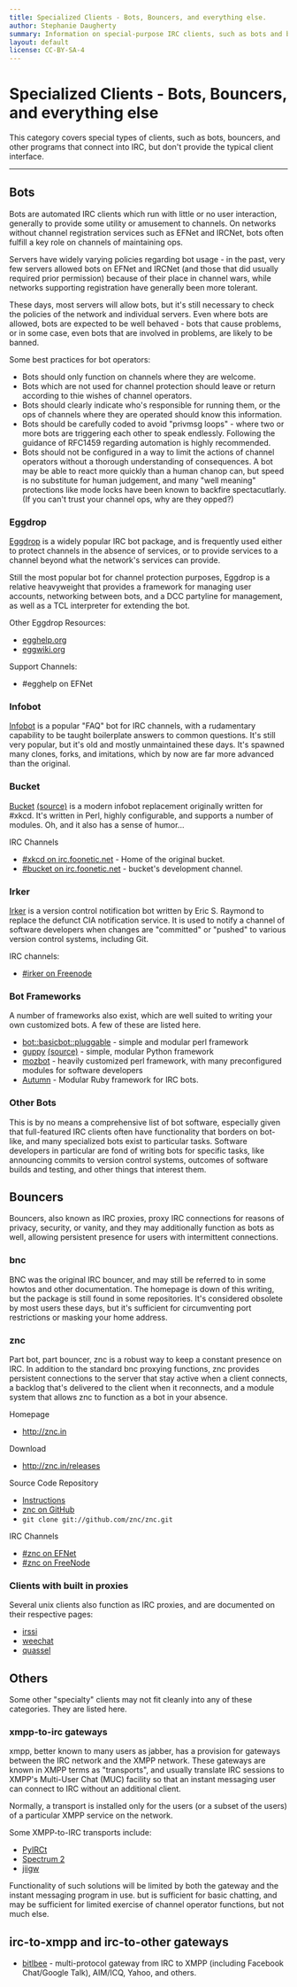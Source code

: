 ```yaml
---
title: Specialized Clients - Bots, Bouncers, and everything else.
author: Stephanie Daugherty
summary: Information on special-purpose IRC clients, such as bots and bouncers.
layout: default
license: CC-BY-SA-4
---
```


# Specialized Clients - Bots, Bouncers, and everything else

This category covers special types of clients, such as bots, bouncers, and other programs that connect into IRC, but don't provide the typical client interface.

* * *

## Bots

Bots are automated IRC clients which run with little or no user interaction, generally to provide some utility or amusement to channels.  On networks without channel registration services such as EFNet and IRCNet, bots often fulfill a key role on channels of maintaining ops.

Servers have widely varying policies regarding bot usage - in the past, very few servers allowed bots on EFNet and IRCNet (and those that did usually required prior permission) because of their place in channel wars, while networks supporting registration have generally been more tolerant.

These days, most servers will allow bots, but it's still necessary to check the policies of the network and individual servers. Even where bots are allowed, bots are expected to be well behaved - bots that cause problems, or in some case, even bots that are involved in problems, are likely to be banned.

Some best practices for bot operators:

* Bots should only function on channels where they are welcome.
* Bots which are not used for channel protection should leave or return according to thie wishes of channel operators.
* Bots should clearly indicate who's responsible for running them, or the ops of channels where they are operated should know this information.
* Bots should be carefully coded to avoid "privmsg loops" - where two or more bots are triggering each other to speak endlessly. Following the guidance of RFC1459 regarding automation is highly recommended.
* Bots should not be configured in a way to limit the actions of channel operators without a thorough understanding of consequences. A bot may be able to react more quickly than a human chanop can, but speed is no substitute for human judgement, and many "well meaning" protections like mode locks have been known to backfire spectacutlarly. (If you can't trust your channel ops, why are they opped?)

### Eggdrop

[Eggdrop](http://www.eggheads.org/) is a widely popular IRC bot package, and is frequently used either to protect channels in the absence of services, or to provide services to a channel beyond what the network's services can provide.

Still the most popular bot for channel protection purposes, Eggdrop is a relative heavyweight that provides a framework for managing user accounts, networking between bots, and a DCC partyline for management, as well as a TCL interpreter for extending the bot.

Other Eggdrop Resources:

* [egghelp.org](http://www.egghelp.org)
* [eggwiki.org](http://eggwiki.org)

Support Channels:

* #egghelp on EFNet


### Infobot
[Infobot](http://www.infobot.org/) is a popular "FAQ" bot for IRC channels, with a rudamentary capability to be taught boilerplate answers to common questions. It's still very popular, but it's old and mostly unmaintained these days. It's spawned many clones, forks, and imitations, which by now are far more advanced than the original.

### Bucket

[Bucket](http://wiki.xkcd.com/irc/bucket) [(source)](https://github.com/zigdon/xkcd-Bucket) is a modern infobot replacement originally written for #xkcd. It's written in Perl, highly configurable, and supports a number of modules. Oh, and it also has a sense of humor...

IRC Channels

* [#xkcd on irc.foonetic.net](irc://irc.foonetic.net/#xkcd) - Home of the original bucket.
* [#bucket on irc.foonetic.net](irc://irc.foonetic.net/#bucket) - bucket's development channel.

### Irker

[Irker](http://www.catb.org/esr/irker) is a version control notification bot written by Eric S. Raymond to replace the defunct CIA notification service.
It is used to notify a channel of software developers when changes are "committed" or "pushed" to various version control systems, including Git.

IRC channels:

* [#irker on Freenode](irc://chat.freenode.net/#irker)

### Bot Frameworks

A number of frameworks also exist, which are well suited to writing your own customized bots. A few of these are listed here.

* [bot::basicbot::pluggable](https://metacpan.org/release/Bot-BasicBot-Pluggable) - simple and modular perl framework
* [guppy](http://guppy.uk.to/) [(source)](http://repo.or.cz/w/guppy.git) - simple, modular Python framework
* [mozbot](http://www-archive.mozilla.org/projects/mozbot/) - heavily customized perl framework, with many preconfigured modules for software developers
* [Autumn](https://github.com/RISCfuture/autumn) - Modular Ruby framework for IRC bots.


### Other Bots
This is by no means a comprehensive list of bot software, especially given that full-featured IRC clients often have functionality that borders on bot-like, and many specialized bots exist to particular tasks. Software developers in particular are fond of writing bots for specific tasks, like announcing commits to version control systems, outcomes of software builds and testing, and other things that interest them.

## Bouncers

Bouncers, also known as IRC proxies, proxy IRC connections for reasons of privacy, security, or vanity, and they may additionally function as bots as well, allowing persistent presence for users with intermittent connections.

### bnc

BNC was the original IRC bouncer, and may still be referred to in some howtos and other documentation. The homepage is down of this writing, but the package is still found in some repositories. It's considered obsolete by most users these days, but it's sufficient for circumventing port restrictions or masking your home address.

### znc

Part bot, part bouncer, znc is a robust way to keep a constant presence on IRC. In addition to the standard bnc proxying functions, znc provides persistent connections to the server that stay active when a client connects, a backlog that's delivered to the client when it reconnects, and a module system that allows znc to function as a bot in your absence.

Homepage

* <http://znc.in>

Download

* <http://znc.in/releases>

Source Code Repository

* [Instructions](http://wiki.znc.in/Git)
* [znc on GitHub](https://github.com/znc/znc)
* `git clone git://github.com/znc/znc.git`

IRC Channels

* [#znc on EFNet](irc://irc.efnet.org/#znc)
* [#znc on FreeNode](irc://chat.freenode.net/#znc)

### Clients with built in proxies

Several unix clients also function as IRC proxies, and are documented on their
respective pages:

* [irssi](/irchelp/clients/unix/irssi/)
* [weechat](/irchelp/clients/unix/weechat.html)
* [quassel](/irchelp/clients/unix/quassel.html)


## Others

Some other "specialty" clients may not fit cleanly into any of these categories. They are listed here.

### xmpp-to-irc gateways

xmpp, better known to many users as jabber, has a provision for gateways between the IRC network and the XMPP network. These gateways are known in XMPP terms as "transports", and usually translate IRC sessions to XMPP's Multi-User Chat (MUC) facility so that an instant messaging user can connect to IRC without an additional client.

Normally, a transport is installed only for the users (or a subset of the users) of a particular XMPP service on the network.

Some XMPP-to-IRC transports include:

* [PyIRCt](http://xmpppy.sourceforge.net/irc/)
* [Spectrum 2](http://spectrum.im/)
* [jiigw](https://github.com/Jajcus/jjigw/)

Functionality of such solutions will be limited by both the gateway and the instant messaging program in use. but is sufficient for basic chatting, and may be sufficient for limited exercise of channel operator functions, but not much else.

## irc-to-xmpp and irc-to-other gateways

* [bitlbee](irchelp/clients/misc/bitlbee.html) - multi-protocol gateway from IRC to XMPP (including Facebook Chat/Google Talk), AIM/ICQ, Yahoo, and others.
